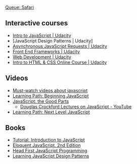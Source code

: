 [Queue: Safari](https://www.safaribooksonline.com/s/?q=*&filter=JavaScript&limit=30)

Interactive courses
------------
* [Intro to JavaScript | Udacity](https://www.udacity.com/course/intro-to-javascript--ud803)
* [JavaScript Design Patterns | Udacity]
* [Asynchronous JavaScript Requests | Udacity](https://www.udacity.com/course/asynchronous-javascript-requests--ud109)
* [Front End Frameworks | Udacity](https://www.udacity.com/course/front-end-frameworks--ud894)
* [Web Development | Udacity](https://www.udacity.com/course/web-development--cs253)
* [Intro to HTML & CSS Online Course | Udacity](https://www.udacity.com/course/intro-to-html-and-css--ud304)

Videos
------
* [Must-watch videos about javascript](https://github.com/bolshchikov/js-must-watch)
* [Learning Path: Beginning JavaScript](https://www.safaribooksonline.com/learning-paths/learning-path-beginning/9781491987124)
* [JavaScript: the Good Parts](https://www.safaribooksonline.com/library/view/javascript-the-good/9781457197703/)
  * [Douglas Crockford Lectures on JavaScript - YouTube](https://www.youtube.com/playlist?list=PL62E185BB8577B63D)
* [Learning Path: Next Level JavaScript](https://www.safaribooksonline.com/library/view/learning-path-next/9781786461216/)

Books
------
* [Tutorial: Introduction to JavaScript](https://www.safaribooksonline.com/tutorials/introduction-to-javascript-ots/)
* [Eloquent JavaScript, 2nd Edition](https://www.safaribooksonline.com/library/view/eloquent-javascript-2nd/9781457189821/)
* [Head First JavaScript Programming](https://www.safaribooksonline.com/library/view/head-first-javascript/9781449340124/)
* [Learning JavaScript Design Patterns](https://www.safaribooksonline.com/library/view/learning-javascript-design/9781449334840/)